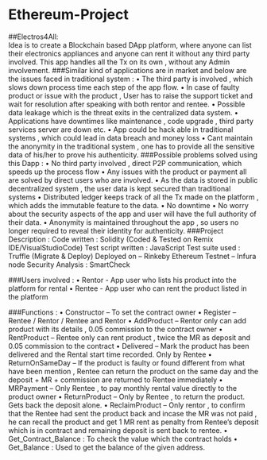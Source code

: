 # Ethereum-Project

##Electros4All:  
Idea is to create a Blockchain based DApp platform, where anyone can list their electronics appliances and anyone can rent it without any third party involved. This app handles all the Tx on its own , without any Admin involvement.
###Similar kind of applications are in market and below are the issues faced  in traditional system :
•	The third party is involved , which slows down process time each step of the app flow.
•	In case of faulty product or issue with the product , User has to raise the support ticket and wait for resolution after speaking with both rentor and rentee.
•	Possible data leakage which is the threat exits in the centralized data system.
•	Applications have downtimes like maintenance , code upgrade , third party services server are down etc.
•	App could be hack able in traditional systems , which could lead in data breach and money loss
•	Cant maintain the anonymity in the traditional system , one has to provide all the sensitive data of his/her to prove his authenticity.
###Possible problems solved using this Dapp :
•	No third party involved , direct P2P communication, which speeds up the process flow
•	Any issues with the product or payment all are solved by direct users who are involved.
•	As the data is stored in public decentralized system , the user data is kept secured than traditional systems
•	Distributed ledger keeps track of all the Tx made on the platform , which adds the immutable feature to the data.
•	No downtime 
•	No worry about the security aspects of the app and user will have the full authority of their data.
•	Anonymity is maintained throughout the app , so users no longer required to reveal their identity for authenticity.
###Project Description :
Code written : Solidity (Coded & Tested on Remix IDE/VisualStudioCode)
Test script written : JavaScript
Test suite used : Truffle (Migrate & Deploy)
Deployed on – Rinkeby Ethereum Testnet – Infura node
Security Analysis : SmartCheck

###Users involved :
•	Rentor - App user who lists his product into the platform for rental
•	Rentee - App user who can rent the product listed in the platform

###Functions :
•	Constructor – To set the contract owner
•	Register – Rentee / Rentor / Rentee and Rentor
•	AddProduct – Rentor only can add product with its details , 0.05 commission to the contract owner
•	RentProduct – Rentee only can rent product , twice the MR as deposit and 0.05 commission to the contract
•	Delivered – Mark the product has been delivered and the Rental start time recorded. Only by Rentee
•	ReturnOnSameDay – If the product is faulty or found different from what have been mention , Rentee can return the product on the same day and the deposit + MR + commission are returned to Rentee immediately
•	MRPayment – Only Rentee , to pay monthly rental value directly to the product owner
•	ReturnProduct – Only by Rentee , to return the product. Gets back the deposit alone.
•	ReclaimProduct – Only rentor , to confirm that the Rentee had sent the product back and incase the MR was not paid , he can recall the product and get 1 MR rent as penalty from Rentee’s deposit which is in contract and remaining deposit is sent back to rentee.
•	Get_Contract_Balance : To check the value which the contract holds
•	Get_Balance : Used to get the balance of the given address.
